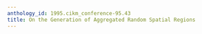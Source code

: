 ```yaml
---
anthology_id: 1995.cikm_conference-95.43
title: On the Generation of Aggregated Random Spatial Regions
---
```


